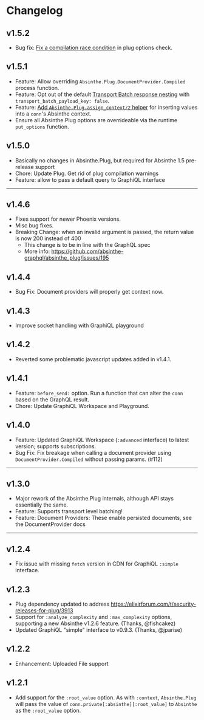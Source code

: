 # Changelog

## v1.5.2

- Bug fix: [Fix a compilation race condition](https://github.com/absinthe-graphql/absinthe_plug/pull/240) in plug options check.

## v1.5.1

- Feature: Allow overriding `Absinthe.Plug.DocumentProvider.Compiled` process function.
- Feature: Opt out of the default [Transport Batch response nesting](https://github.com/absinthe-graphql/absinthe_plug/pull/237) with `transport_batch_payload_key: false`.
- Feature: [Add `Absinthe.Plug.assign_context/2` helper](https://github.com/absinthe-graphql/absinthe_plug/pull/230) for inserting values into a `conn`'s Absinthe context.
- Ensure all Absinthe.Plug options are overrideable via the runtime `put_options` function.

## v1.5.0

- Basically no changes in Absinthe.Plug, but required for Absinthe 1.5 pre-release support
- Chore: Update Plug. Get rid of plug compilation warnings
- Feature: allow to pass a default query to GraphiQL interface

----

## v1.4.6

- Fixes support for newer Phoenix versions.
- Misc bug fixes.
- Breaking Change: when an invalid argument is passed, the return value is now 200 instead of 400
  - This change is to be in line with the GraphQL spec
  - More info: https://github.com/absinthe-graphql/absinthe_plug/issues/195

## v1.4.4

- Bug Fix: Document providers will properly get context now.

## v1.4.3

- Improve socket handling with GraphiQL playground

## v1.4.2

- Reverted some problematic javascript updates added in v1.4.1.

## v1.4.1

- Feature: `before_send:` option. Run a function that can alter the `conn` based on the GraphQL result.
- Chore: Update GraphiQL Workspace and Playground.

## v1.4.0

- Feature: Updated GraphiQL Workspace (`:advanced` interface) to latest version; supports subscriptions.
- Bug Fix: Fix breakage when calling a document provider using `DocumentProvider.Compiled` without passing
  params. (#112)

----

## v1.3.0

- Major rework of the Absinthe.Plug internals, although API stays essentially the same.
- Feature: Supports transport level batching!
- Feature: Document Providers: These enable persisted documents, see the DocumentProvider docs

----

## v1.2.4

- Fix issue with missing `fetch` version in CDN for GraphiQL `:simple` interface.

## v1.2.3

- Plug dependency updated to address https://elixirforum.com/t/security-releases-for-plug/3913
- Support for `:analyze_complexity` and `:max_complexity` options, supporting a new Absinthe v1.2.6 feature. (Thanks, @fishcakez)
- Updated GraphiQL "simple" interface to v0.9.3. (Thanks, @jparise)

## v1.2.2

- Enhancement: Uploaded File support

## v1.2.1

- Add support for the `:root_value` option. As with `:context`, `Absinthe.Plug` will pass the value of `conn.private[:absinthe][:root_value]` to `Absinthe` as the `:root_value` option.
